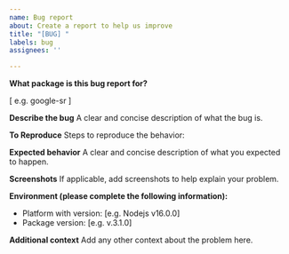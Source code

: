 ```yaml
---
name: Bug report
about: Create a report to help us improve
title: "[BUG] "
labels: bug
assignees: ''

---
```


**What package is this bug report for?**

[ e.g. google-sr ]

**Describe the bug**
A clear and concise description of what the bug is.

**To Reproduce**
Steps to reproduce the behavior:


**Expected behavior**
A clear and concise description of what you expected to happen.

**Screenshots**
If applicable, add screenshots to help explain your problem.

**Environment (please complete the following information):**
 - Platform with version: [e.g. Nodejs v16.0.0]
 - Package version: [e.g. v.3.1.0]

**Additional context**
Add any other context about the problem here.
